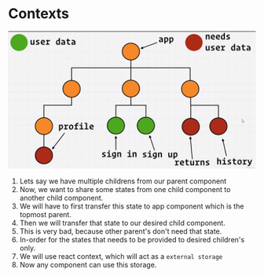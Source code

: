 # Contexts

![context](../images/context.png "Context Explanation")
1. Lets say we have multiple childrens from our parent component
2. Now, we want to share some states from one child component to another child component.
3. We will have to first transfer this state to app component which is the topmost parent.
4. Then we will transfer that state to our desired child component.
5. This is very bad, because other parent's don't need that state.
6. In-order for the states that needs to be provided to desired children's only.
7. We will use react context, which will act as a `external storage`
8. Now any component can use this storage.